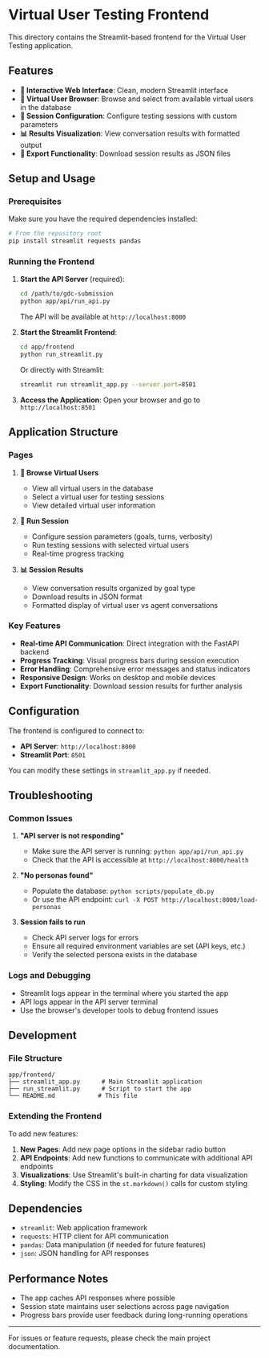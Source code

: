 # Virtual User Testing Frontend

This directory contains the Streamlit-based frontend for the Virtual User Testing application.

## Features

- **📱 Interactive Web Interface**: Clean, modern Streamlit interface
- **👥 Virtual User Browser**: Browse and select from available virtual users in the database
- **🎯 Session Configuration**: Configure testing sessions with custom parameters
- **📊 Results Visualization**: View conversation results with formatted output
- **💾 Export Functionality**: Download session results as JSON files

## Setup and Usage

### Prerequisites

Make sure you have the required dependencies installed:

```bash
# From the repository root
pip install streamlit requests pandas
```

### Running the Frontend

1. **Start the API Server** (required):
   ```bash
   cd /path/to/gdc-submission
   python app/api/run_api.py
   ```
   The API will be available at `http://localhost:8000`

2. **Start the Streamlit Frontend**:
   ```bash
   cd app/frontend
   python run_streamlit.py
   ```
   
   Or directly with Streamlit:
   ```bash
   streamlit run streamlit_app.py --server.port=8501
   ```

3. **Access the Application**:
   Open your browser and go to `http://localhost:8501`

## Application Structure

### Pages

1. **👥 Browse Virtual Users**
   - View all virtual users in the database
   - Select a virtual user for testing sessions
   - View detailed virtual user information

2. **🎯 Run Session**
   - Configure session parameters (goals, turns, verbosity)
   - Run testing sessions with selected virtual users
   - Real-time progress tracking

3. **📊 Session Results**
   - View conversation results organized by goal type
   - Download results in JSON format
   - Formatted display of virtual user vs agent conversations

### Key Features

- **Real-time API Communication**: Direct integration with the FastAPI backend
- **Progress Tracking**: Visual progress bars during session execution
- **Error Handling**: Comprehensive error messages and status indicators
- **Responsive Design**: Works on desktop and mobile devices
- **Export Functionality**: Download session results for further analysis

## Configuration

The frontend is configured to connect to:
- **API Server**: `http://localhost:8000`
- **Streamlit Port**: `8501`

You can modify these settings in `streamlit_app.py` if needed.

## Troubleshooting

### Common Issues

1. **"API server is not responding"**
   - Make sure the API server is running: `python app/api/run_api.py`
   - Check that the API is accessible at `http://localhost:8000/health`

2. **"No personas found"**
   - Populate the database: `python scripts/populate_db.py`
   - Or use the API endpoint: `curl -X POST http://localhost:8000/load-personas`

3. **Session fails to run**
   - Check API server logs for errors
   - Ensure all required environment variables are set (API keys, etc.)
   - Verify the selected persona exists in the database

### Logs and Debugging

- Streamlit logs appear in the terminal where you started the app
- API logs appear in the API server terminal
- Use the browser's developer tools to debug frontend issues

## Development

### File Structure

```
app/frontend/
├── streamlit_app.py      # Main Streamlit application
├── run_streamlit.py      # Script to start the app
└── README.md            # This file
```

### Extending the Frontend

To add new features:

1. **New Pages**: Add new page options in the sidebar radio button
2. **API Endpoints**: Add new functions to communicate with additional API endpoints
3. **Visualizations**: Use Streamlit's built-in charting for data visualization
4. **Styling**: Modify the CSS in the `st.markdown()` calls for custom styling

## Dependencies

- `streamlit`: Web application framework
- `requests`: HTTP client for API communication
- `pandas`: Data manipulation (if needed for future features)
- `json`: JSON handling for API responses

## Performance Notes

- The app caches API responses where possible
- Session state maintains user selections across page navigation
- Progress bars provide user feedback during long-running operations

---

For issues or feature requests, please check the main project documentation.
